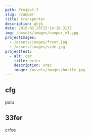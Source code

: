```yaml
---
path: Project-7
slug: /camper
title: transporter
description: ghjk
date: 2019-02-26T22:14:18.313Z
img: /assets/images/vamper_v3.jpg
projectImages:
  - /assets/images/front.jpg
  - /assets/images/side.jpg
projectTest:
  - alt: cer
    title: ecfer
    description: vrec
    image: /assets/images/buttle.jpg
---
```

## cfg

poiu



## 33fer

crfce
